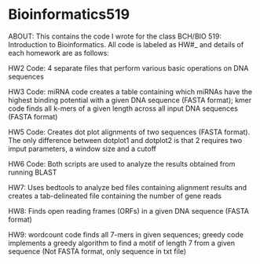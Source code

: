 # Bioinformatics519

ABOUT: This contains the code I wrote for the class BCH/BIO 519: Introduction to Bioinformatics. All code is labeled as HW#_ and details of each homework are as follows:

HW2 Code: 4 separate files that perform various basic operations on DNA sequences

HW3 Code: miRNA code creates a table containing which miRNAs have the highest binding potential with a given DNA sequence (FASTA format); kmer code finds all k-mers of a given length across all input DNA sequences (FASTA format)

HW5 Code: Creates dot plot alignments of two sequences (FASTA format). The only difference between dotplot1 and dotplot2 is that 2 requires two imput parameters, a window size and a cutoff

HW6 Code: Both scripts are used to analyze the results obtained from running BLAST

HW7: Uses bedtools to analyze bed files containing alignment results and creates a tab-delineated file containing the number of gene reads

HW8: Finds open reading frames (ORFs) in a given DNA sequence (FASTA format)

HW9: wordcount code finds all 7-mers in given sequences; greedy code implements a greedy algorithm to find a motif of length 7 from a given sequence (Not FASTA format, only sequence in txt file)
